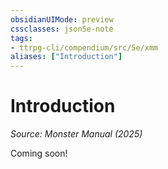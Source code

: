 ```yaml
---
obsidianUIMode: preview
cssclasses: json5e-note
tags:
- ttrpg-cli/compendium/src/5e/xmm
aliases: ["Introduction"]
---
```

# Introduction
*Source: Monster Manual (2025)* 

Coming soon!